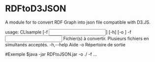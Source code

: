 # RDFtoD3JSON
A module for to convert RDF Graph into json file compatible with D3.JS.

usage: CLIsample [-f <input>] [-h] [-o <output>]
 -f <input>    Fichier(s) à convertir. Plusieurs fichiers en simultanés
               acceptés.
 -h,--help     Aide
 -o <output>   Répertoire de sortie

#Exemple
$java -jar RDFtoJSON.jar -o ./ -f <fichier1> <fichier2> <fichier3> ...

